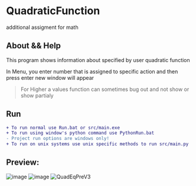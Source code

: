 # QuadraticFunction
additional assigment for math

About && Help
---
This program shows information about specified by user quadratic function  

In Menu, you enter number that is assigned to specific action and then press enter new window will appear
> For Higher a values function can sometimes bug out and not show or show partialy

Run
---
```diff
+ To run normal use Run.bat or src/main.exe
+ To run using window's python command use PythonRun.bat
- Project run options are windows only!
+ To run on unix systems use unix specific methods to run src/main.py
```


Preview:
---
![image](https://user-images.githubusercontent.com/91374689/204133747-042b47ec-5168-41d3-8528-d5688b786c72.png)
![image](https://user-images.githubusercontent.com/91374689/204135654-6016f8bb-800e-4472-abdd-98e83912fc74.png)
![QuadEqPreV3](https://user-images.githubusercontent.com/91374689/204142352-ea7637f8-c8a5-4081-9595-8308891f308a.png)

